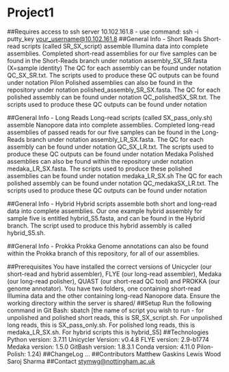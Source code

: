 # Project1
##Requires access to ssh server 10.102.161.8 - use command: ssh -i putty_key your_username@10.102.161.8
##General Info - Short Reads
Short-read scripts (called SR_SX_script) assemble Illumina data into complete assemblies.
Completed short-read assemblies for our five samples can be found in the Short-Reads branch under notation assembly_SX_SR.fasta (X=sample identity)
The QC for each assembly can be found under notation QC_SX_SR.txt. The scripts used to produce these QC outputs can be found under notation 
Pilon Polished assemblies can also be found in the repository under notation polished_assembly_SR_SX.fasta.
The QC for each polished assembly can be found under notation QC_polishedSX_SR.txt. The scripts used to produce these QC outputs can be found under notation

##General Info - Long Reads
Long-read scripts (called SX_pass_only.sh) assemble Nanopore data into complete assemblies.
Completed long-read assemblies of passed reads for our five samples can be found in the Long-Reads branch under notation assembly_LR_SX.fasta.
The QC for each assembly can be found under notation QC_SX_LR.txt. The scripts used to produce these QC outputs can be found under notation 
Medaka Polished assemblies can also be found within the repository under notation medaka_LR_SX.fasta. The scripts used to produce these polished assemblies can be found under notation medaka_LR_SX.sh
The QC for each polished assembly can be found under notation QC_medakaSX_LR.txt. The scripts used to produce these QC outputs can be found under notation

##General Info - Hybrid
Hybrid scripts assemble both short and long-read data into complete assemblies.
Our one example hybrid assembly for sample five is entitled hybrid_S5.fasta, and can be found in the Hybrid branch.
The script used to produce this hybrid assembly is called hybrid_S5.sh.

##General Info - Prokka
Prokka Genome annotations can also be found within the Prokka branch of this repository, for all of our assemblies.

##Prerequisites
You have installed the correct versions of Unicycler (our short-read and hybrid assembler), FLYE (our long-read assembler), Medaka (our long-read polisher), QUAST (our short-read QC tool) and PROKKA (our genome annotator).
You have two folders, one containing short-read Illumina data and the other containing long-read Nanopore data.
Ensure the working directory within the server is shared/
##Setup
Run the following command in Git Bash: sbatch [the name of script you wish to run - for unpolished and polished short reads, this is SR_SX_script.sh. For unpolished long reads, this is SX_pass_only.sh. For polished long reads, this is medaka_LR_SX.sh. For hybrid scripts this is hybrid_S5]
##Technologies
Python version: 3.7.11
Unicycler Version: v0.4.8
FLYE version: 2.9-b1774
Medaka version: 1.5.0
GitBash version: 1.8.3.1
Conda version: 4.11.0
Pilon-Polish: 1.24) 
##ChangeLog
...
##Contributors
Matthew Gaskins
Lewis Wood
Saroj Sharma
##Contact
stymwg@nottingham.ac.uk
